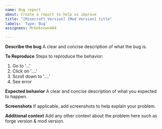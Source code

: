 ```yaml
---
name: Bug report
about: Create a report to help us improve
title: "[Minecraft Version] [Mod Version] title"
labels: 'Type: Bug'
assignees: MrUnknown404

---
```


**Describe the bug**
A clear and concise description of what the bug is.

**To Reproduce**
Steps to reproduce the behavior:
1. Go to '...'
2. Click on '....'
3. Scroll down to '....'
4. See error

**Expected behavior**
A clear and concise description of what you expected to happen.

**Screenshots**
If applicable, add screenshots to help explain your problem.

**Additional context**
Add any other context about the problem here such as forge version & mod version.
